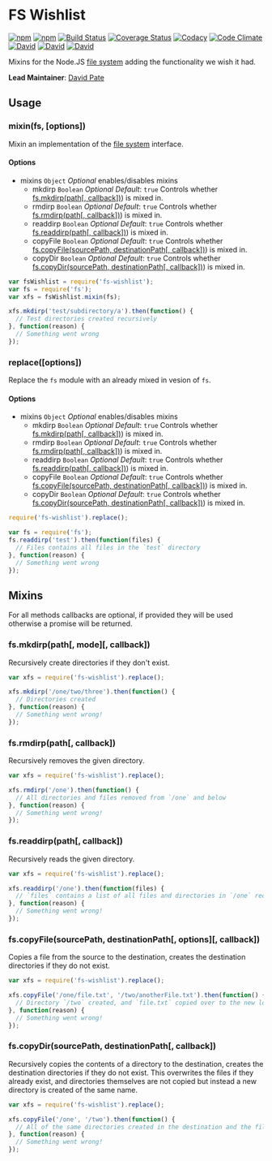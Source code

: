 # FS Wishlist
[![npm](https://img.shields.io/npm/v/fs-wishlist.svg)](https://www.npmjs.com/package/node-fs-wishlist)
[![npm](https://img.shields.io/npm/dm/fs-wishlist.svg)](https://www.npmjs.com/package/fs-wishlist)
[![Build Status](https://travis-ci.org/RiptideCloud/node-fs-wishlist.svg?branch=master)](https://travis-ci.org/RiptideCloud/node-fs-wishlist)
[![Coverage Status](https://img.shields.io/coveralls/RiptideCloud/node-fs-wishlist.svg)](https://coveralls.io/r/RiptideCloud/node-fs-wishlist)
[![Codacy](https://img.shields.io/codacy/bf3bb75c55424dfabbcf7ca561170424.svg)](https://www.codacy.com/public/davidtpate/node-fs-wishlist)
[![Code Climate](https://codeclimate.com/github/RiptideCloud/node-fs-wishlist/badges/gpa.svg)](https://codeclimate.com/github/RiptideCloud/node-fs-wishlist)
[![David](https://img.shields.io/david/RiptideCloud/node-fs-wishlist.svg)](https://david-dm.org/RiptideCloud/node-fs-wishlist)
[![David](https://img.shields.io/david/dev/RiptideCloud/node-fs-wishlist.svg)](https://david-dm.org/RiptideCloud/node-fs-wishlist)
[![David](https://img.shields.io/david/peer/RiptideCloud/node-fs-wishlist.svg)](https://david-dm.org/RiptideCloud/node-fs-wishlist)

Mixins for the Node.JS [file system](https://nodejs.org/api/fs.html) adding the functionality we wish it had.

**Lead Maintainer**: [David Pate](https://github.com/DavidTPate)

## Usage

### mixin(fs, [options])
Mixin an implementation of the [file system](https://nodejs.org/api/fs.html) interface.

#### Options
* mixins `Object` _Optional_ enables/disables mixins
  * mkdirp `Boolean` _Optional_ _Default_: `true` Controls whether [fs.mkdirp(path[, callback])](#fsmkdirppath-callback)) is mixed in.
  * rmdirp `Boolean` _Optional_ _Default_: `true` Controls whether [fs.rmdirp(path[, callback])](#fsrmdirppath-callback)) is mixed in.
  * readdirp `Boolean` _Optional_ _Default_: `true` Controls whether [fs.readdirp(path[, callback])](#fsreaddirppath-callback)) is mixed in.
  * copyFile `Boolean` _Optional_ _Default_: `true` Controls whether [fs.copyFile(sourcePath, destinationPath[, callback])](#fscopyfilesourcepath-destinationpath-callback)) is mixed in.
  * copyDir `Boolean` _Optional_ _Default_: `true` Controls whether [fs.copyDir(sourcePath, destinationPath[, callback])](#fscopydirsourcepath-destinationpath-callback)) is mixed in.

```js
var fsWishlist = require('fs-wishlist');
var fs = require('fs');
var xfs = fsWishlist.mixin(fs);

xfs.mkdirp('test/subdirectory/a').then(function() {
  // Test directories created recursively
}, function(reason) {
  // Something went wrong
});
```

### replace([options])
Replace the `fs` module with an already mixed in vesion of `fs`.

#### Options
* mixins `Object` _Optional_ enables/disables mixins
  * mkdirp `Boolean` _Optional_ _Default_: `true` Controls whether [fs.mkdirp(path[, callback])](#fsmkdirppath-callback)) is mixed in.
  * rmdirp `Boolean` _Optional_ _Default_: `true` Controls whether [fs.rmdirp(path[, callback])](#fsrmdirppath-callback)) is mixed in.
  * readdirp `Boolean` _Optional_ _Default_: `true` Controls whether [fs.readdirp(path[, callback])](#fsreaddirppath-callback)) is mixed in.
  * copyFile `Boolean` _Optional_ _Default_: `true` Controls whether [fs.copyFile(sourcePath, destinationPath[, callback])](#fscopyfilesourcepath-destinationpath-callback)) is mixed in.
  * copyDir `Boolean` _Optional_ _Default_: `true` Controls whether [fs.copyDir(sourcePath, destinationPath[, callback])](#fscopydirsourcepath-destinationpath-callback)) is mixed in.

```js
require('fs-wishlist').replace();

var fs = require('fs');
fs.readdirp('test').then(function(files) {
  // Files contains all files in the `test` directory
}, function(reason) {
  // Something went wrong
});
```

## Mixins
For all methods callbacks are optional, if provided they will be used otherwise a promise will be returned.

### fs.mkdirp(path[, mode][, callback])
Recursively create directories if they don't exist.

```js
var xfs = require('fs-wishlist').replace();

xfs.mkdirp('/one/two/three').then(function() {
  // Directories created
}, function(reason) {
  // Something went wrong!
});
```

### fs.rmdirp(path[, callback])
Recursively removes the given directory.

```js
var xfs = require('fs-wishlist').replace();

xfs.rmdirp('/one').then(function() {
  // All directories and files removed from `/one` and below
}, function(reason) {
  // Something went wrong!
});
```

### fs.readdirp(path[, callback])
Recursively reads the given directory.

```js
var xfs = require('fs-wishlist').replace();

xfs.readdirp('/one').then(function(files) {
  // `files` contains a list of all files and directories in `/one` recursively
}, function(reason) {
  // Something went wrong!
});
```

### fs.copyFile(sourcePath, destinationPath[, options][, callback])
Copies a file from the source to the destination, creates the destination directories if they do not exist.

```js
var xfs = require('fs-wishlist').replace();

xfs.copyFile('/one/file.txt', '/two/anotherFile.txt').then(function() {
  // Directory `/two` created, and `file.txt` copied over to the new location with the new name
}, function(reason) {
  // Something went wrong!
});
```

### fs.copyDir(sourcePath, destinationPath[, callback])
Recursively copies the contents of a directory to the destination, creates the destination directories if they do not exist.
This overwrites the files if they already exist, and directories themselves are not copied but instead a new directory is created of the same name.

```js
var xfs = require('fs-wishlist').replace();

xfs.copyFile('/one', '/two').then(function() {
  // All of the same directories created in the destination and the files are copied recursively
}, function(reason) {
  // Something went wrong!
});
```
